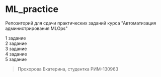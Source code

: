 # ML_practice

Репозиторий для сдачи практических заданий курса "Автоматизация администрирования MLOps"

1 задание\
2 задание\
3 задание\
4 задание\
5 задание

> Прохорова Екатерина, студентка РИМ-130963

